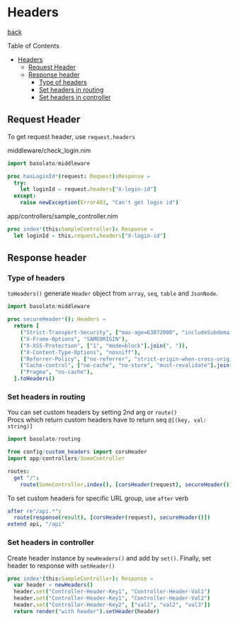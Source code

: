 Headers
===
[back](../README.md)

Table of Contents

<!--ts-->
   * [Headers](#headers)
      * [Request Header](#request-header)
      * [Response header](#response-header)
         * [Type of headers](#type-of-headers)
         * [Set headers in routing](#set-headers-in-routing)
         * [Set headers in controller](#set-headers-in-controller)

<!-- Added by: jiro4989, at: 2020年  3月 30日 月曜日 08:17:11 JST -->

<!--te-->

## Request Header
To get request header, use `request.headers`

middleware/check_login.nim
```nim
import basolato/middleware

proc hasLoginId*(request: Request):Response =
  try:
    let loginId = request.headers["X-login-id"]
  except:
    raise newException(Error403, "Can't get login id")
```

app/controllers/sample_controller.nim
```nim
proc index*(this:SampleController): Response =
  let loginId = this.request.headers["X-login-id"]
```

## Response header
### Type of headers
`toHeaders()` generate `Header` object from `array`, `seq`, `table` and `JsonNode`.

```nim
import basolato/middleware

proc secureHeader*(): Headers =
  return [
    ("Strict-Transport-Security", ["max-age=63072000", "includeSubdomains"].join(", ")),
    ("X-Frame-Options", "SAMEORIGIN"),
    ("X-XSS-Protection", ["1", "mode=block"].join(", ")),
    ("X-Content-Type-Options", "nosniff"),
    ("Referrer-Policy", ["no-referrer", "strict-origin-when-cross-origin"].join(", ")),
    ("Cache-control", ["no-cache", "no-store", "must-revalidate"].join(", ")),
    ("Pragma", "no-cache"),
  ].toHeaders()
```


### Set headers in routing
You can set custom headers by setting 2nd arg or `route()`  
Procs which return custom headers have to return seq `@[(key, val: string)]`

```nim
import basolato/routing

from config/custom_headers import corsHeader
import app/controllers/SomeController

routes:
  get "/":
    route(SomeController.index(), [corsHeader(request), secureHeader()])
```

To set custom headers for specific URL group, use `after` verb
```nim
after re"/api.*":
  route(response(result), [corsHeader(request), secureHeader()])
extend api, "/api"
```

### Set headers in controller
Create header instance by `newHeaders()` and add by `set()`. Finally, set header to response with `setHeader()`
```nim
proc index*(this:SampleController): Response =
  var header = newHeaders()
  header.set("Controller-Header-Key1", "Controller-Header-Val1")
  header.set("Controller-Header-Key1", "Controller-Header-Val2")
  header.set("Controller-Header-Key2", ["val1", "val2", "val3"])
  return render("with header").setHeader(header)
```
